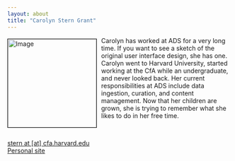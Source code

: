 ```yaml
---
layout: about
title: "Carolyn Stern Grant"
---
```


<img src="{{ site.baseurl }}/about/team/img/csg.jpg" height="200" width="200" alt="Image" style="float: left; margin: 4px 10px 0px 0px; border: 1px solid #000000;">

Carolyn has worked at ADS for a very long time.  If you want to see a sketch of the original user interface design, she has one.  Carolyn went to Harvard University, started working at the CfA while an undergraduate, and never looked back. Her current responsibilities at ADS include data ingestion, curation, and content management. Now that her children are grown, she is trying to remember what she likes to do in her free time.

<br style="clear:left;"/>

[stern at [at] cfa.harvard.edu](mailto:stern@cfa.harvard.edu)  
[Personal site](http://hea-www.harvard.edu/~stern/cgrant.html)
